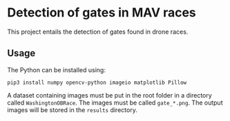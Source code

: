 # Detection of gates in MAV races
This project entails the detection of gates found in drone races.

## Usage
The Python can be installed using:

```
pip3 install numpy opencv-python imageio matplotlib Pillow
```

A dataset containing images must be put in the root folder in a directory called `WashingtonOBRace`. The images must be called `gate_*.png`.
The output images will be stored in the `results` directory.

